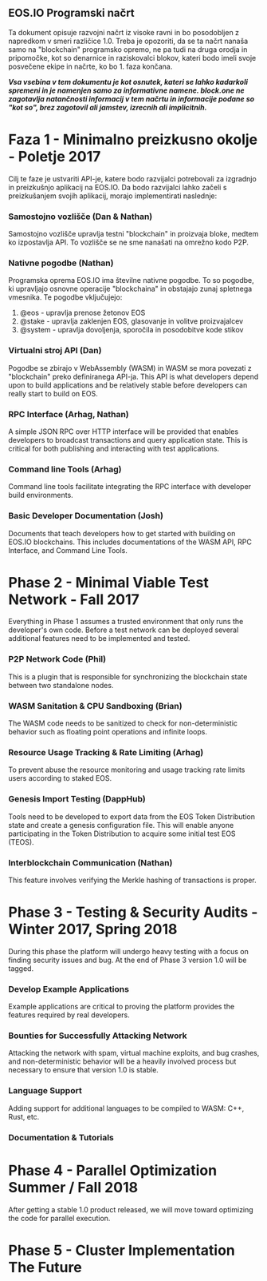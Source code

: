 ## EOS.IO Programski načrt

Ta dokument opisuje razvojni načrt iz visoke ravni in bo posodobljen z napredkom v smeri različice 1.0. Treba je opozoriti, da se ta načrt nanaša samo na "blockchain" programsko opremo, ne pa tudi na druga orodja in pripomočke, kot so denarnice in raziskovalci blokov, kateri bodo imeli svoje posvečene ekipe in načrte, ko bo 1. faza končana.

***Vsa vsebina v tem dokumentu je kot osnutek, kateri se lahko kadarkoli spremeni in je namenjen samo za informativne namene. block.one ne zagotavlja natančnosti informacij v tem načrtu in informacije podane so "kot so", brez zagotovil ali jamstev, izrecnih ali implicitnih.***

# Faza 1 - Minimalno preizkusno okolje - Poletje 2017

Cilj te faze je ustvariti API-je, katere bodo razvijalci potrebovali za izgradnjo in preizkušnjo aplikacij na EOS.IO. Da bodo razvijalci lahko začeli s preizkušanjem svojih aplikacij, morajo implementirati naslednje:

### Samostojno vozlišče (Dan & Nathan)

Samostojno vozlišče upravlja testni "blockchain" in proizvaja bloke, medtem ko izpostavlja API. To vozlišče se ne sme nanašati na omrežno kodo P2P.

### Nativne pogodbe (Nathan)

Programska oprema EOS.IO ima številne nativne pogodbe. To so pogodbe, ki upravljajo osnovne operacije "blockchaina" in obstajajo zunaj spletnega vmesnika. Te pogodbe vključujejo:

1. @eos - upravlja prenose žetonov EOS
2. @stake - upravlja zaklenjen EOS, glasovanje in volitve proizvajalcev
3. @system - upravlja dovoljenja, sporočila in posodobitve kode stikov

### Virtualni stroj API (Dan)

Pogodbe se zbirajo v WebAssembly (WASM) in WASM se mora povezati z "blockchain" preko definiranega API-ja. This API is what developers depend upon to build applications and be relatively stable before developers can really start to build on EOS.

### RPC Interface (Arhag, Nathan)

A simple JSON RPC over HTTP interface will be provided that enables developers to broadcast transactions and query application state. This is critical for both publishing and interacting with test applications.

### Command line Tools (Arhag)

Command line tools facilitate integrating the RPC interface with developer build environments.

### Basic Developer Documentation (Josh)

Documents that teach developers how to get started with building on EOS.IO blockchains. This includes documentations of the WASM API, RPC Interface, and Command Line Tools.

# Phase 2 - Minimal Viable Test Network - Fall 2017

Everything in Phase 1 assumes a trusted environment that only runs the developer's own code. Before a test network can be deployed several additional features need to be implemented and tested.

### P2P Network Code (Phil)

This is a plugin that is responsible for synchronizing the blockchain state between two standalone nodes.

### WASM Sanitation & CPU Sandboxing (Brian)

The WASM code needs to be sanitized to check for non-deterministic behavior such as floating point operations and infinite loops.

### Resource Usage Tracking & Rate Limiting (Arhag)

To prevent abuse the resource monitoring and usage tracking rate limits users according to staked EOS.

### Genesis Import Testing (DappHub)

Tools need to be developed to export data from the EOS Token Distribution state and create a genesis configuration file. This will enable anyone participating in the Token Distribution to acquire some initial test EOS (TEOS).

### Interblockchain Communication (Nathan)

This feature involves verifying the Merkle hashing of transactions is proper.

# Phase 3 - Testing & Security Audits - Winter 2017, Spring 2018

During this phase the platform will undergo heavy testing with a focus on finding security issues and bug. At the end of Phase 3 version 1.0 will be tagged.

### Develop Example Applications

Example applications are critical to proving the platform provides the features required by real developers.

### Bounties for Successfully Attacking Network

Attacking the network with spam, virtual machine exploits, and bug crashes, and non-deterministic behavior will be a heavily involved process but necessary to ensure that version 1.0 is stable.

### Language Support

Adding support for additional languages to be compiled to WASM: C++, Rust, etc.

### Documentation & Tutorials

# Phase 4 - Parallel Optimization Summer / Fall 2018

After getting a stable 1.0 product released, we will move toward optimizing the code for parallel execution.

# Phase 5 - Cluster Implementation The Future